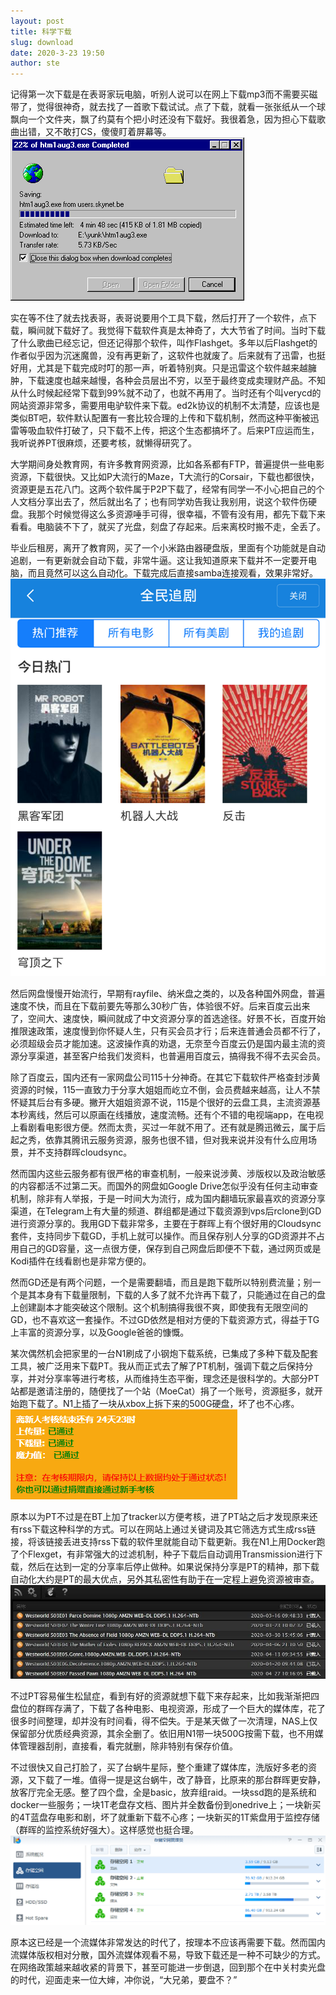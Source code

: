 ```yaml
---
layout: post
title: 科学下载
slug: download
date: 2020-3-23 19:50
author: ste
---
```


记得第一次下载是在表哥家玩电脑，听别人说可以在网上下载mp3而不需要买磁带了，觉得很神奇，就去找了一首歌下载试试。点了下载，就看一张张纸从一个球飘向一个文件夹，飘了约莫有个把小时还没有下载好。我很着急，因为担心下载歌曲出错，又不敢打CS，傻傻盯着屏幕等。
![第一次下载](./images/download.gif)

实在等不住了就去找表哥，表哥说要用个工具下载，然后打开了一个软件，点下载，瞬间就下载好了。我觉得下载软件真是太神奇了，大大节省了时间。当时下载了什么歌曲已经忘记，但还记得那个软件，叫作Flashget。多年以后Flashget的作者似乎因为沉迷魔兽，没有再更新了，这软件也就废了。后来就有了迅雷，也挺好用，尤其是下载完成时叮的那一声，听着特别爽。只是迅雷这个软件越来越臃肿，下载速度也越来越慢，各种会员层出不穷，以至于最终变成卖理财产品。不知从什么时候起经常下载到99%就不动了，也就不再用了。当时还有个叫verycd的网站资源非常多，需要用电驴软件来下载。ed2k协议的机制不太清楚，应该也是类似BT吧，软件默认配置有一套比较合理的上传和下载机制，然而这种平衡被迅雷等吸血软件打破了，只下载不上传，把这个生态都搞坏了。后来PT应运而生，我听说养PT很麻烦，还要考核，就懒得研究了。

大学期间身处教育网，有许多教育网资源，比如各系都有FTP，普遍提供一些电影资源，下载很快。又比如P大流行的Maze，T大流行的Corsair，下载也都很快，资源更是五花八门。这两个软件属于P2P下载了，经常有同学一不小心把自己的个人文档分享出去了，然后就出名了；也有同学劝告我让我别用，说这个软件伤硬盘。我那个时候觉得这么多资源唾手可得，很幸福，不管有没有用，都先下载下来看看。电脑装不下了，就买了光盘，刻盘了存起来。后来离校时搬不走，全丢了。

毕业后租房，离开了教育网，买了一个小米路由器硬盘版，里面有个功能就是自动追剧，一有更新就会自动下载，非常牛逼。这让我知道原来下载并不一定要开电脑，而且竟然可以这么自动化。下载完成后直接samba连接观看，效果非常好。
![自动追剧](./images/mi-dl.png)

然后网盘慢慢开始流行，早期有rayfile、纳米盘之类的，以及各种国外网盘，普遍速度不快，而且在下载前要先等那么30秒广告，体验很不好。后来百度云出来了，空间大、速度快，瞬间就成了中文资源分享的首选途径。好景不长，百度开始推限速政策，速度慢到你怀疑人生，只有买会员才行；后来连普通会员都不行了，必须超级会员才能加速。这波操作真的劝退，无奈至今百度云仍是国内最主流的资源分享渠道，甚至客户给我们发资料，也普遍用百度云，搞得我不得不去买会员。

除了百度云，国内还有一家网盘公司115十分神奇。在其它下载软件严格查封涉黄资源的时候，115一直致力于分享大姐姐而屹立不倒，会员费越来越高，让人不禁怀疑其后台有多硬。撇开大姐姐资源不说，115是个很好的云盘工具，主流资源基本秒离线，然后可以原画在线播放，速度流畅。还有个不错的电视端app，在电视上看剧看电影很方便。然而太贵，买过一年就不用了。还有就是腾迅微云，属于后起之秀，依靠其腾讯云服务资源，服务也很不错，但对我来说并没有什么应用场景，并不支持群晖cloudsync。

然而国内这些云服务都有很严格的审查机制，一般来说涉黄、涉版权以及政治敏感的内容都活不过第二天。而国外的网盘如Google Drive怎似乎没有任何主动审查机制，除非有人举报，于是一时间大为流行，成为国内翻墙玩家最喜欢的资源分享渠道，在Telegram上有大量的频道、群组都是通过下载资源到vps后rclone到GD进行资源分享的。我用GD下载非常多，主要在于群晖上有个很好用的Cloudsync套件，支持同步下载GD，手机上就可以操作。而且保存别人分享的GD资源并不占用自己的GD容量，这一点很方便，保存到自己网盘后即便不下载，通过网页或是Kodi插件在线看剧也是非常方便的。

然而GD还是有两个问题，一个是需要翻墙，而且是跑下载所以特别费流量；别一个是其本身有下载量限制，下载的人多了就不允许再下载了，只能通过在自己的盘上创建副本才能突破这个限制。这个机制搞得我很不爽，即使我有无限空间的GD，也不喜欢这一套操作。不过GD依然是相对方便的下载资源方式，得益于TG上丰富的资源分享，以及Google爸爸的慷慨。

某次偶然机会把家里的一台N1刷成了小钢炮下载系统，已集成了多种下载及配套工具，被广泛用来下载PT。我从而正式去了解了PT机制，强调下载之后保持分享，并对分享率等进行考核，从而维持生态平衡，理念还是很科学的。大部分PT站都是邀请注册的，随便找了一个站（MoeCat）捐了一个账号，资源挺多，就开始跑下载了。N1上插了一块从xbox上拆下来的500G硬盘，坏了也不心疼。
![考核](./images/moecat.png)

原本以为PT不过是在BT上加了tracker以方便考核，进了PT站之后才发现原来还有rss下载这种科学的方式。可以在网站上通过关键词及其它筛选方式生成rss链接，将该链接丢进支持rss下载的软件里就能自动下载更新。我在N1上用Docker跑了个Flexget，有非常强大的过滤机制，种子下载后自动调用Transmission进行下载，然后在达到一定的分享率后停止做种。如果说保持分享是PT的精神，那下载自动化大约是PT的最大优点，另外其私密性有助于在一定程上避免资源被审查。
![订阅式追剧](./images/westworld-rss.jpg)

不过PT容易催生松鼠症，看到有好的资源就想下载下来存起来，比如我渐渐把四盘位的群晖存满了，下载了各种电影、电视资源，形成了一个巨大的媒体库，花了很多时间整理，却并没有时间看，得不偿失。于是某天做了一次清理，NAS上仅保留部分优质经典资源，其余全删了。依旧用N1带一块500G按需下载，也不用媒体管理器刮削，直接看，看完就删，除非特别有保存价值。

不过很快又自己打脸了，买了台蜗牛星际，整个重建了媒体库，洗版好多老的资源，又下载了一堆。值得一提是这台蜗牛，改了静音，比原来的那台群晖更安静，放客厅完全无感。整了四个盘，全是basic，放弃组raid。一块ssd跑的是系统和docker一些服务；一块1T老盘存文档、图片并全数备份到onedrive上；一块新买的4T蓝盘存电影和剧，坏了就重新下载不心疼；一块新买的1T紫盘用于监控存储（群晖的监控系统好强大）。这样感觉也挺合理。
![存储](./images/storage.png)

原本这已经是一个流媒体非常发达的时代了，按理本不应该再需要下载。然而国内流媒体版权相对分散，国外流媒体观看不易，导致下载还是一种不可缺少的方式。在网络政策越来越收紧的背景下，甚至可能进一步倒退，回到那个在中关村卖光盘的时代，迎面走来一位大婶，冲你说，“大兄弟，要盘不？”